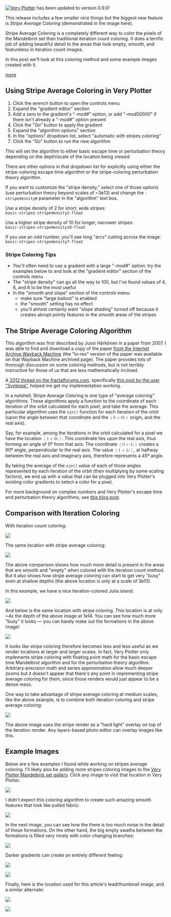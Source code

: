
<!-- Copyright 2023 Phil Thompson. All Rights Reserved.  As noted in the License section of this repository's readme.md file, this file and its corresponding public HTML file, and all other articles, article files, and images, are distributed under traditional copyright.  The repository source code and other files are distributed under the MIT license. -->

[//]: # (gen-title: Stripe Average Coloring)

[//]: # (gen-title-url: Stripe-Average-Coloring)

[//]: # (gen-keywords: mandelbrot set, very plotter, stripe average coloring, complex number, orbit, iteration, iterate)

[//]: # (gen-description: Background on the implementation of Stripe Average Coloring for the Very Plotter Mandelbrot set viewer, and a gallery of images generated with it.)

[//]: # (gen-meta-end)

<a href="${THIS_ARTICLE}"><img style="float: left" class="width-resp-50-100" src="${SITE_ROOT_REL}/s/img/2023/20230315-lead.jpg"/></a> 

<a href="${SITE_ROOT_REL}/very-plotter/">Very Plotter</a> has been updated to version 0.9.0!

This release includes a few smaller nice things but the biggest new feature is *Stripe Average Coloring* (demonstrated in the image here).

Stripe Average Coloring is a completely different way to color the pixels of the Mandelbrot set than traditional iteration count coloring.  It does a terrific job of adding beautiful detail to the areas that look empty, smooth, and featureless in iteration count images.

In this post we'll look at this coloring method and some example images created with it.

[more](more://)

## Using Stripe Average Coloring in Very Plotter

1. Click the wrench button to open the controls menu
1. Expand the "gradient editor" section
1. Add a zero to the gradient's "-mod#" option, or add "-mod50000" if there isn't already a "-mod#" option present
1. Click the "Go" button to apply the gradient
1. Expand the "algorithm options" section
1. In the "options" dropdown list, select "automatic with stripes coloring"
1. Click the "Go" button to run the new algorithm

This will set the algorithm to either basic escape time or perturbation theory depending on the depth/scale of the location being viewed.

There are other options in that dropdown list for explicitly using either the stripe-coloring escape time algorithm or the stripe-coloring perturbation theory algorithm.

If you want to customize the "stripe density," select one of those options (use perturbation theory beyond scales of ~3e13) and change the `-stripedensity#` parameter in the "algorithm" text box.

Use a stripe density of 2 for short, wide stripes:<br/>`basic-stripes-stripedensity2-float`

Use a higher stripe density of 10 for longer, narrower stripes:<br/>`basic-stripes-stripedensity10-float`

If you use an odd number, you'll see long "arcs" cutting across the image:<br/>`basic-stripes-stripedensity7-float`

### Stripe Coloring Tips

* You'll often need to use a gradient with a large "-mod#" option: try the examples below to and look at the "gradient editor" section of the controls menu
* The "stripe density" can go all the way to 100, but I've found values of 4, 6, and 8 to be the most useful
* In the "smooth and slope" section of the controls menu:
  * make sure "large bailout" is enabled
  * the "smooth" setting has no effect
  * you'll almost certainly want "slope shading" turned off because it creates abrupt pointy features in the smooth areas of the stripes


## The Stripe Average Coloring Algorithm

This algorithm was first described by Jussi Härkönen in a paper from 2007.  I was able to find and download a copy of the paper <a target="_blank" href="https://web.archive.org/web/20110717210015/http://www.violetindustries.com/gallery.php?cat=techniques">from the Internet Archive Wayback Machine</a> (the "lo-res" version of the paper was available on that Wayback Machine archived page).  The paper provides lots of thorough discussion on some coloring methods, but is not terribly instructive for those of us that are less mathematically inclined.

A <a target="_blank" href="https://www.fractalforums.com/general-discussion/stripe-average-coloring/">2012 thread on the fractalforums.com</a>, specifically <a target="_blank" href="https://www.fractalforums.com/index.php?topic=10644.msg42797#msg42797">this post by the user "Syntopia"</a>, helped me get my implementation working.

In a nutshell, Stripe Average Coloring is one type of "average coloring" algorithms.  These algorithms apply a function to the coordinate of each iteration of the orbit calculated for each pixel, and take the average.  This particular algorithm uses the `sin()` function for each iteration of the orbit (upon the angle between that coordinate and the <math class="inline-math"><mrow><mo>(</mo><mn>0</mn><mo>+</mo><mn>0</mn><mi>i</mi><mo>)</mo></mrow></math> origin, and the real axis).

Say, for example, among the iterations in the orbit calculated for a pixel we have the location <math class="inline-math"><mrow><mo>(</mo><mn>1</mn><mo>+</mo><mn>0</mn><mi>i</mi><mo>)</mo></mrow></math>.  This coordinate lies upon the real axis, thus forming an angle of 0º from that axis.  The coordinate <math class="inline-math"><mrow><mo>(</mo><mn>0</mn><mo>+</mo><mn>1</mn><mi>i</mi><mo>)</mo></mrow></math> creates a 90º angle, perpendicular to the real axis.  The value <math class="inline-math"><mrow><mo>(</mo><mn>1</mn><mo>+</mo><mn>1</mn><mi>i</mi><mo>)</mo></mrow></math>, at halfway between the real axis and imaginary axis, therefore represents a 45º angle.

By taking the average of the `sin()` value of each of those angles represented by each iteration of the orbit (then multiplying by some scaling factors), we end up with a value that can be plugged into Very Plotter's existing color gradients to select a color for a pixel.

For more background on complex numbers and Very Plotter's escape time and perturbation theory algorithms, see <a href="${SITE_ROOT_REL}/2022/Perturbation-Theory-and-the-Mandelbrot-set.html">this blog post</a>.

## Comparison with Iteration Coloring

With iteration count coloring:

<p class="wrap-wider-child"><a target="_blank" href="${SITE_ROOT_REL}/very-plotter/?plot=Mandelbrot-set&v=5&n=15000&mag=1.23578772508e11&centerX=-7.709518231919595262414e-1&centerY=1.156187320362590977855e-1&gradient=Bwgw-repeat14-b.284b75-g.28755f-mod11000-shift2&bgColor=b&smooth=on-show&algo=perturb-float"><img class="center-block width-100" src="${SITE_ROOT_REL}/s/img/2023/20230315-compare-iteration.jpg"/></a></p>

The same location with stripe average coloring:

<p class="wrap-wider-child"><a target="_blank" href="${SITE_ROOT_REL}/very-plotter/?plot=Mandelbrot-set&v=5&n=25000&mag=1.23578772508e11&centerX=-7.709518231919595262414e-1&centerY=1.156187320362590977855e-1&gradient=Bwgw-repeat14-b.284b75-g.28755f-mod110000-shift2&bgColor=b&smooth=on-show&algo=perturb-stripes-stripedensity8-float"><img class="center-block width-100" src="${SITE_ROOT_REL}/s/img/2023/20230315-compare-stripe.jpg"/></a></p>

The above comparison shows how much more detail is present in the areas that are smooth and "empty" when colored with the iteration count method.  But it also shows how stripe average coloring can start to get very "busy" even at shallow depths (the above location is only at a scale of 3e13).

In this example, we have a nice iteration-colored Julia island:

<p class="wrap-wider-child"><a target="_blank" href="${SITE_ROOT_REL}/very-plotter/?plot=Mandelbrot-set&v=5&n=2060&mag=2.2e11&centerX=-1.18747328259617150199e0&centerY=3.042116636656827960577e-1&gradient=Bw-mod500&bgColor=b&smooth=on-show&slopeLightDir=tl&slopeDepth=2"><img class="center-block width-100" src="${SITE_ROOT_REL}/s/img/2023/20230315-bw-iteration.jpg"/></a></p>

And below is the same location with stripe coloring.  This location is at only ~4x the depth of the above image at 1e14.  You can see how much more "busy" it looks &mdash; you can barely make out the formations in the above image!

<p class="wrap-wider-child"><a target="_blank" href="${SITE_ROOT_REL}/very-plotter/?plot=Mandelbrot-set&v=5&n=2060&mag=2.2e11&centerX=-1.18747328259617150199e0&centerY=3.042116636656827960577e-1&gradient=Bw-mod5000&bgColor=b&smooth=on-show&algo=perturb-stripes-stripedensity8-float"><img class="center-block width-100" src="${SITE_ROOT_REL}/s/img/2023/20230315-bw-stripe.jpg"/></a></p>

It looks like stripe coloring therefore becomes less and less useful as we render locations at larger and larger scales.  In fact, Very Plotter only implements stripe coloring with floating point math for the basic escape time Mandelbrot algorithm and for the perturbation theory algorithm.  Arbitrary-precision math and series approximation allow much deeper zooms but it doesn't appear that there's any point in implementing stripe average coloring for them, since those renders would just appear to be a dense mess.

One way to take advantage of stripe average coloring at medium scales, like the above example, is to combine both iteration coloring and stripe average coloring:

<p class="wrap-wider-child"><img class="center-block width-100" src="${SITE_ROOT_REL}/s/img/2023/20230315-bw-combined.jpg"/></p>

The above image uses the stripe render as a "hard light" overlay on top of the iteration render.  Any layers-based photo editor can overlay images like this.

## Example Images

Below are a few examples I found while working on stripes average coloring.  I'll likely also be adding more stripes coloring images to the <a href="${SITE_ROOT_REL}/mandelbrot-gallery">Very Plotter Mandelbrot set gallery</a>.  Click any image to visit that location in Very Plotter.

<p class="wrap-wider-child"><a target="_blank" href="${SITE_ROOT_REL}/very-plotter/?plot=Mandelbrot-set&v=5&n=15000&mag=3.33206129234e7&centerX=-1.2702283978446641081e-1&centerY=-9.8728459518154860023e-1&gradient=GBswGBswGBsw-P.FA22BC-G.496A03-s.d9af70-mod20000&bgColor=b&smooth=on-show&algo=basic-stripes-stripedensity8-float"><img class="width-100 center-block" src="${SITE_ROOT_REL}/s/img/2023/20230315-gold.jpg"/></a></p>

I didn't expect this coloring algorithm to create such amazing smooth features that look like pulled fabric:

<p class="wrap-wider-child"><a target="_blank" href="${SITE_ROOT_REL}/very-plotter/?plot=Mandelbrot-set&v=5&n=20000&mag=1.43544e10&centerX=-1.7669600046129720705e0&centerY=6.1265552417645535446e-3&gradient=Bbwgb-b.284b75-g.28755f-mod2222-shift2&bgColor=b&smooth=on-show&algo=auto-stripes"><img class="width-100 center-block" src="${SITE_ROOT_REL}/s/img/2023/20230315-fabric.jpg"/></a></p>

In the next image, you can see how the there is too much noise in the detail of these formations.  On the other hand, the big empty swaths between the formations is filled very nicely with color-changing branches:

<p class="wrap-wider-child"><a target="_blank" href="${SITE_ROOT_REL}/very-plotter/?plot=Mandelbrot-set&v=5&n=20000&mag=7.37507692307e10&centerX=-7.4364392767028868647e-1&centerY=1.3182598126502163841e-1&gradient=BrwbBrwb-mod5000&bgColor=b&smooth=on-show&algo=auto-stripes"><img class="width-100 center-block" src="${SITE_ROOT_REL}/s/img/2023/20230315-red-white-blue.jpg"/></a></p>

Darker gradients can create an entirely different feeling:

<p class="wrap-wider-child"><a target="_blank" href="${SITE_ROOT_REL}/very-plotter/?plot=Mandelbrot-set&v=5&n=12000&mag=4.06554216867e3&centerX=3.32635219649e-1&centerY=5.71507788171e-1&gradient=Bbwgb-b.284b75-g.28755f-mod22220-shift2-offset1600&bgColor=b&smooth=on-show&algo=basic-stripes-stripedensity10-float"><img class="width-100 center-block" src="${SITE_ROOT_REL}/s/img/2023/20230315-dark.jpg"/></a></p>

<p class="wrap-wider-child"><a target="_blank" href="${SITE_ROOT_REL}/very-plotter/?plot=Mandelbrot-set&v=5&n=15000&mag=5.302e5&centerX=-1.9408483785016751417e0&centerY=-6.7236643429981475314e-4&gradient=wBGwBGwBGwBG-G.2a5726-mod80000&bgColor=w&smooth=on-show&algo=auto-stripes"><img class="width-100 center-block" src="${SITE_ROOT_REL}/s/img/2023/20230315-dark2.jpg"/></a></p>

Finally, here is the location used for this article's lead/thumbnail image, and a similar alternate:

<p class="wrap-wider-child"><a target="_blank" href="${SITE_ROOT_REL}/very-plotter/?plot=Mandelbrot-set&v=5&n=50000&mag=2.27191827063e2&centerX=-4.29413417684e-2&centerY=-9.86481303837e-1&gradient=wBvBwB-v.281457-mod90000&bgColor=w&smooth=on-show&algo=basic-stripes-stripedensity6-float"><img class="width-100 center-block" src="${SITE_ROOT_REL}/s/img/2023/20230315-lead.jpg"/></a></p>

<p class="wrap-wider-child"><a target="_blank" href="${SITE_ROOT_REL}/very-plotter/?plot=Mandelbrot-set&v=5&n=50000&mag=2.27191827063e2&centerX=-4.29413417684e-2&centerY=-9.86481303837e-1&gradient=wBvBwB-v.281457-mod90000-offset68000&bgColor=b&smooth=on-show&algo=basic-stripes-stripedensity10-float"><img class="width-100 center-block" src="${SITE_ROOT_REL}/s/img/2023/20230315-lead2.jpg"/></a></p>



